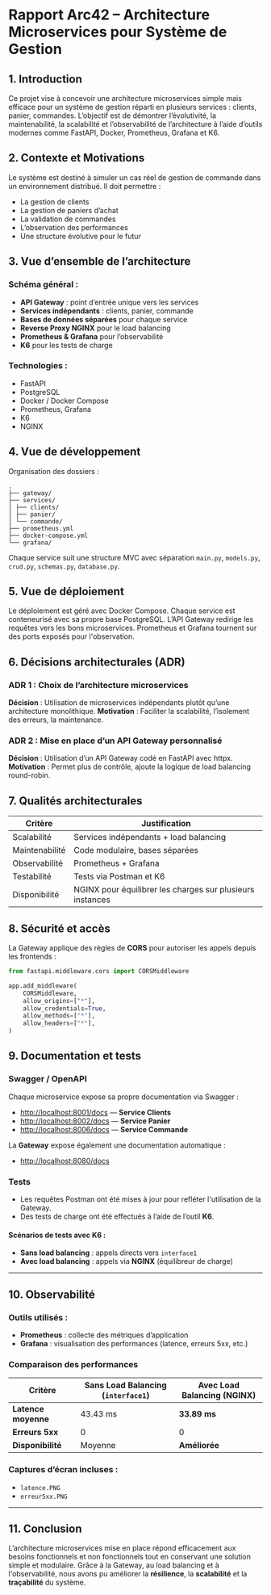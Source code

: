 # Rapport Arc42 – Architecture Microservices pour Système de Gestion

## 1. Introduction

Ce projet vise à concevoir une architecture microservices simple mais efficace pour un système de gestion réparti en plusieurs services : clients, panier, commandes. L’objectif est de démontrer l’évolutivité, la maintenabilité, la scalabilité et l’observabilité de l’architecture à l’aide d’outils modernes comme FastAPI, Docker, Prometheus, Grafana et K6.

## 2. Contexte et Motivations

Le système est destiné à simuler un cas réel de gestion de commande dans un environnement distribué. Il doit permettre :

- La gestion de clients
- La gestion de paniers d’achat
- La validation de commandes
- L’observation des performances
- Une structure évolutive pour le futur

## 3. Vue d’ensemble de l’architecture

### Schéma général :

- **API Gateway** : point d’entrée unique vers les services
- **Services indépendants** : clients, panier, commande
- **Bases de données séparées** pour chaque service
- **Reverse Proxy NGINX** pour le load balancing
- **Prometheus & Grafana** pour l’observabilité
- **K6** pour les tests de charge

### Technologies :

- FastAPI
- PostgreSQL
- Docker / Docker Compose
- Prometheus, Grafana
- K6
- NGINX

## 4. Vue de développement

Organisation des dossiers :

```
.
├── gateway/
├── services/
│ ├── clients/
│ ├── panier/
│ └── commande/
├── prometheus.yml
├── docker-compose.yml
└── grafana/
```

Chaque service suit une structure MVC avec séparation `main.py`, `models.py`, `crud.py`, `schemas.py`, `database.py`.

## 5. Vue de déploiement

Le déploiement est géré avec Docker Compose. Chaque service est conteneurisé avec sa propre base PostgreSQL. L’API Gateway redirige les requêtes vers les bons microservices. Prometheus et Grafana tournent sur des ports exposés pour l'observation.

## 6. Décisions architecturales (ADR)

### ADR 1 : Choix de l’architecture microservices

**Décision** : Utilisation de microservices indépendants plutôt qu’une architecture monolithique.
**Motivation** : Faciliter la scalabilité, l’isolement des erreurs, la maintenance.

### ADR 2 : Mise en place d’un API Gateway personnalisé

**Décision** : Utilisation d’un API Gateway codé en FastAPI avec httpx.
**Motivation** : Permet plus de contrôle, ajoute la logique de load balancing round-robin.

## 7. Qualités architecturales

| Critère        | Justification                                             |
| -------------- | --------------------------------------------------------- |
| Scalabilité    | Services indépendants + load balancing                    |
| Maintenabilité | Code modulaire, bases séparées                            |
| Observabilité  | Prometheus + Grafana                                      |
| Testabilité    | Tests via Postman et K6                                   |
| Disponibilité  | NGINX pour équilibrer les charges sur plusieurs instances |

## 8. Sécurité et accès

La Gateway applique des règles de **CORS** pour autoriser les appels depuis les frontends :

```python
from fastapi.middleware.cors import CORSMiddleware

app.add_middleware(
    CORSMiddleware,
    allow_origins=["*"],
    allow_credentials=True,
    allow_methods=["*"],
    allow_headers=["*"],
)
```

## 9. Documentation et tests

### Swagger / OpenAPI

Chaque microservice expose sa propre documentation via Swagger :

- [http://localhost:8001/docs](http://localhost:8001/docs) — **Service Clients**
- [http://localhost:8002/docs](http://localhost:8002/docs) — **Service Panier**
- [http://localhost:8006/docs](http://localhost:8006/docs) — **Service Commande**

La **Gateway** expose également une documentation automatique :

- [http://localhost:8080/docs](http://localhost:8080/docs)

### Tests

- Les requêtes Postman ont été mises à jour pour refléter l'utilisation de la Gateway.
- Des tests de charge ont été effectués à l’aide de l’outil **K6**.

#### Scénarios de tests avec K6 :

- **Sans load balancing** : appels directs vers `interface1`
- **Avec load balancing** : appels via **NGINX** (équilibreur de charge)

---

## 10. Observabilité

### Outils utilisés :

- **Prometheus** : collecte des métriques d’application
- **Grafana** : visualisation des performances (latence, erreurs 5xx, etc.)

### Comparaison des performances

| Critère             | Sans Load Balancing (`interface1`) | Avec Load Balancing (NGINX) |
| ------------------- | ---------------------------------- | --------------------------- |
| **Latence moyenne** | 43.43 ms                           | **33.89 ms**                |
| **Erreurs 5xx**     | 0                                  | 0                           |
| **Disponibilité**   | Moyenne                            | **Améliorée**               |

### Captures d’écran incluses :

- `latence.PNG`
- `erreur5xx.PNG`

---

## 11. Conclusion

L’architecture microservices mise en place répond efficacement aux besoins fonctionnels et non fonctionnels tout en conservant une solution simple et modulaire.
Grâce à la Gateway, au load balancing et à l'observabilité, nous avons pu améliorer la **résilience**, la **scalabilité** et la **traçabilité** du système.
